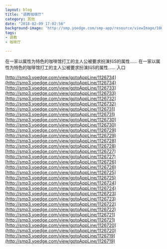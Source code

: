 ```yaml
---
layout: blog
title: "调教咖啡厅"
category: 其他
date: "2018-02-09 17:02:56"
background-image: 'http://smp.yoedge.com/smp-app/resource/viewImage/1004583appline.png'
tags:
- 调教
- 咖啡厅

---
```

在一家以属性为特色的咖啡馆打工的主人公被要求扮演抖S的属性……
在一家以属性为特色的咖啡馆打工的主人公被要求扮演抖S的属性……
入口

[http://smp3.yoedge.com/view/gotoAppLine/1126734](http://smp3.yoedge.com/view/gotoAppLine/1126734)
[http://smp3.yoedge.com/view/gotoAppLine/1126733](http://smp3.yoedge.com/view/gotoAppLine/1126733)
[http://smp3.yoedge.com/view/gotoAppLine/1126732](http://smp3.yoedge.com/view/gotoAppLine/1126732)
[http://smp3.yoedge.com/view/gotoAppLine/1126731](http://smp3.yoedge.com/view/gotoAppLine/1126731)
[http://smp3.yoedge.com/view/gotoAppLine/1126730](http://smp3.yoedge.com/view/gotoAppLine/1126730)
[http://smp3.yoedge.com/view/gotoAppLine/1126729](http://smp3.yoedge.com/view/gotoAppLine/1126729)
[http://smp3.yoedge.com/view/gotoAppLine/1126728](http://smp3.yoedge.com/view/gotoAppLine/1126728)
[http://smp3.yoedge.com/view/gotoAppLine/1126727](http://smp3.yoedge.com/view/gotoAppLine/1126727)
[http://smp3.yoedge.com/view/gotoAppLine/1126726](http://smp3.yoedge.com/view/gotoAppLine/1126726)
[http://smp3.yoedge.com/view/gotoAppLine/1126725](http://smp3.yoedge.com/view/gotoAppLine/1126725)
[http://smp3.yoedge.com/view/gotoAppLine/1126724](http://smp3.yoedge.com/view/gotoAppLine/1126724)
[http://smp3.yoedge.com/view/gotoAppLine/1126723](http://smp3.yoedge.com/view/gotoAppLine/1126723)
[http://smp3.yoedge.com/view/gotoAppLine/1126722](http://smp3.yoedge.com/view/gotoAppLine/1126722)
[http://smp3.yoedge.com/view/gotoAppLine/1126721](http://smp3.yoedge.com/view/gotoAppLine/1126721)
[http://smp3.yoedge.com/view/gotoAppLine/1126720](http://smp3.yoedge.com/view/gotoAppLine/1126720)
[http://smp3.yoedge.com/view/gotoAppLine/1126719](http://smp3.yoedge.com/view/gotoAppLine/1126719)

        
